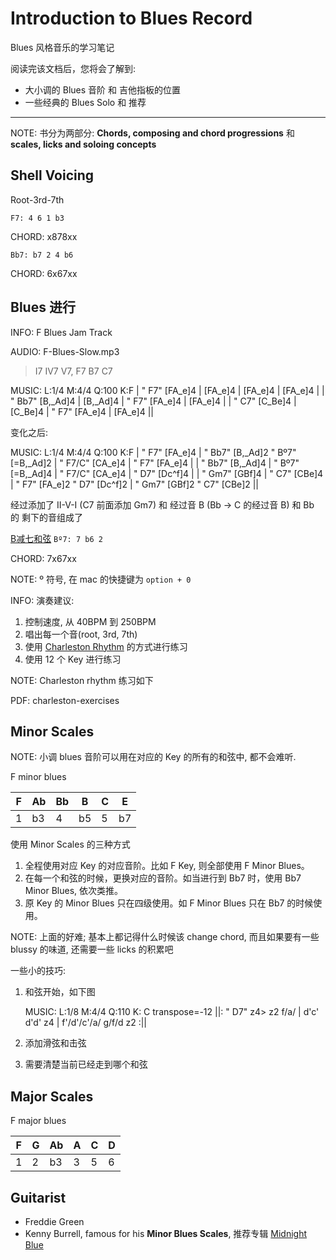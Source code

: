 Introduction to Blues Record
============================

Blues 风格音乐的学习笔记

阅读完该文档后，您将会了解到:

* 大小调的 Blues 音阶 和 吉他指板的位置
* 一些经典的 Blues Solo 和 推荐

--------------------------------------------------------------------------------

NOTE: 书分为两部分: **Chords, composing and chord progressions** 和 **scales, licks and soloing concepts**

Shell Voicing
-------------
Root-3rd-7th

`F7: 4 6 1 b3`

CHORD: x878xx

`Bb7: b7 2 4 b6`

CHORD: 6x67xx

Blues 进行
----------
INFO: F Blues Jam Track

AUDIO: F-Blues-Slow.mp3

> I7 IV7 V7, F7 B7 C7

MUSIC:
L:1/4
M:4/4
Q:100
K:F
| " F7" [FA_e]4  |  [FA_e]4 |  [FA_e]4 | [FA_e]4 |
| " Bb7" [B,_Ad]4  |  [B,_Ad]4 | " F7" [FA_e]4 |  [FA_e]4 |
| " C7" [C_Be]4  | [C_Be]4 | " F7" [FA_e]4 |  [FA_e]4 ||

变化之后:

MUSIC:
L:1/4
M:4/4
Q:100
K:F
| " F7" [FA_e]4  |  " Bb7" [B,_Ad]2  " Bº7" [=B,_Ad]2  |  " F7/C" [CA_e]4 |  " F7" [FA_e]4 |
| " Bb7" [B,_Ad]4  |   " Bº7" [=B,_Ad]4 | " F7/C" [CA_e]4 |  " D7" [Dc^f]4 |
| " Gm7" [GBf]4 | " C7" [CBe]4  | " F7" [FA_e]2  " D7" [Dc^f]2 | " Gm7" [GBf]2  " C7" [CBe]2  ||

经过添加了 II-V-I (C7 前面添加 Gm7) 和 经过音 B (Bb -> C 的经过音 B) 和 Bb 的 剩下的音组成了

[B减七和弦](https://en.wikipedia.org/wiki/Diminished_seventh_chord) `Bº7: 7 b6 2`

CHORD: 7x67xx

NOTE: º 符号, 在 mac 的快捷键为 `option + 0`

INFO: 演奏建议:
1. 控制速度, 从 40BPM 到 250BPM
2. 唱出每一个音(root, 3rd, 7th)
3. 使用 [Charleston Rhythm](https://www.youtube.com/watch?v=JXqmdaw7Fis) 的方式进行练习
4. 使用 12 个 Key 进行练习

NOTE: Charleston rhythm 练习如下

PDF: charleston-exercises

Minor Scales
------------
NOTE: 小调 blues 音阶可以用在对应的 Key 的所有的和弦中, 都不会难听.

F minor blues

| F  | Ab | Bb | B  | C  | E  |
| -- | -- | -- | -- | -- | -- |
| 1  | b3 | 4  | b5 | 5  | b7 |

使用 Minor Scales 的三种方式

1. 全程使用对应 Key 的对应音阶。比如 F Key, 则全部使用 F Minor Blues。
2. 在每一个和弦的时候，更换对应的音阶。如当进行到 Bb7 时，使用 Bb7 Minor Blues, 依次类推。
3. 原 Key 的 Minor Blues 只在四级使用。如 F Minor Blues 只在 Bb7 的时候使用。

NOTE: 上面的好难; 基本上都记得什么时候该 change chord, 而且如果要有一些 blussy 的味道, 还需要一些 licks 的积累吧

一些小的技巧:

1. 和弦开始，如下图

    MUSIC:
    L:1/8
    M:4/4
    Q:110
    K: C transpose=-12
    ||: " D7"  z4> z2 f/a/ |  d'c' d'd' z4 | f'/d'/c'/a/  g/f/d z2 :||

2. 添加滑弦和击弦

3. 需要清楚当前已经走到哪个和弦

Major Scales
------------
F major blues

| F  | G  | Ab | A  | C  | D  |
| -- | -- | -- | -- | -- | -- |
| 1  | 2  | b3 | 3  | 5  | 6  |

Guitarist
---------
- Freddie Green
- Kenny Burrell, famous for his **Minor Blues Scales**, 推荐专辑 [Midnight Blue](https://music.163.com/#/album?id=164930)
